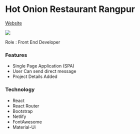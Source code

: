 # Hot Onion Restaurant Rangpur

[Website](https://touhiduzzaman-tuhin.netlify.app/)

<img src="https://i.ibb.co/mGdJtYn/touhiduzzaman-tuhin-netlify-app.png">

Role : Front End Developer


### Features
- Single Page Application (SPA)
- User Can send direct message
- Project Details Added


### Technology
- React
- React Router
- Bootstrap
- Netlify
- FontAwesome
- Material-Ui
